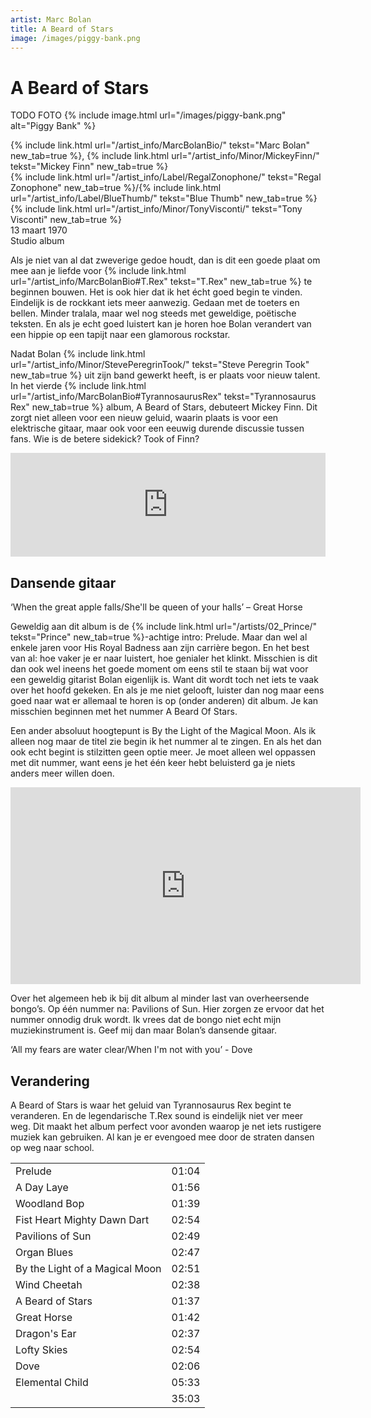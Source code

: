 ```yaml
---
artist: Marc Bolan
title: A Beard of Stars
image: /images/piggy-bank.png
---
```


# A Beard of Stars

TODO FOTO
{% include image.html url="/images/piggy-bank.png" alt="Piggy Bank" %}

<span class="bio-cd">
{% include link.html url="/artist_info/MarcBolanBio/" tekst="Marc Bolan" new_tab=true %}, {% include link.html url="/artist_info/Minor/MickeyFinn/" tekst="Mickey Finn" new_tab=true %}<br>
{% include link.html url="/artist_info/Label/RegalZonophone/" tekst="Regal Zonophone" new_tab=true %}/{% include link.html url="/artist_info/Label/BlueThumb/" tekst="Blue Thumb" new_tab=true %}<br>
{% include link.html url="/artist_info/Minor/TonyVisconti/" tekst="Tony Visconti" new_tab=true %}<br>
</span>
13 maart 1970<br>Studio album

Als je niet van al dat zweverige gedoe houdt, dan is dit een goede plaat om mee aan je liefde voor {% include link.html url="/artist_info/MarcBolanBio#T.Rex" tekst="T.Rex" new_tab=true %} te beginnen bouwen. Het is ook hier dat ik het écht goed begin te vinden. Eindelijk is de rockkant iets meer aanwezig. Gedaan met de toeters en bellen. Minder <span class="dialect">tralala</span>, maar wel nog steeds met geweldige, poëtische teksten. En als je echt goed luistert kan je horen hoe Bolan verandert van een hippie op een tapijt naar een <span class="engels">glamorous rockstar</span>.

Nadat Bolan {% include link.html url="/artist_info/Minor/StevePeregrinTook/" tekst="Steve Peregrin Took" new_tab=true %} uit zijn band gewerkt heeft, is er plaats voor nieuw talent. In het vierde {% include link.html url="/artist_info/MarcBolanBio#TyrannosaurusRex" tekst="Tyrannosaurus Rex" new_tab=true %} album, <span class="engels">A Beard of Stars</span>, debuteert Mickey Finn. Dit zorgt niet alleen voor een nieuw geluid, waarin plaats is voor een elektrische gitaar, maar ook voor een eeuwig durende discussie tussen fans. Wie is de betere <span class="engels">sidekick</span>? Took of Finn? 

<iframe width="100%" height="166" scrolling="no" frameborder="no" src="https://w.soundcloud.com/player/?url=https%3A//api.soundcloud.com/tracks/64121201&amp;color=ff5500&amp;auto_play=false&amp;hide_related=false&amp;show_comments=true&amp;show_user=true&amp;show_reposts=false"></iframe>

## Dansende gitaar

<div class="uitgelicht">‘When the great apple falls/She'll be queen of your halls’ – Great Horse</div>

Geweldig aan dit album is de {% include link.html url="/artists/02_Prince/" tekst="Prince" new_tab=true %}-achtige intro: <span class="engels">Prelude</span>. Maar dan wel al enkele jaren voor <span class="engels">His Royal Badness</span> aan zijn carrière begon. En het best van al: hoe vaker je er naar luistert, hoe genialer het klinkt. Misschien is dit dan ook wel ineens het goede moment om eens stil te staan bij wat voor een geweldig gitarist Bolan eigenlijk is. Want dit wordt toch net iets te vaak over het hoofd gekeken. En als je me niet gelooft, luister dan nog maar eens goed naar wat er allemaal te horen is op (onder anderen) dit album. Je kan misschien beginnen met het nummer <span class="engels">A Beard Of Stars</span>. 

Een ander absoluut hoogtepunt is <span class="engels">By the Light of the Magical Moon</span>. Als ik alleen nog maar de titel zie begin ik het nummer al te zingen. En als het dan ook echt begint is stilzitten geen optie meer. Je moet alleen wel oppassen met dit nummer, want eens je het één keer hebt beluisterd ga je niets anders meer willen doen.

<iframe width="560" height="315" src="https://www.youtube.com/embed/cHksVwndt3o" frameborder="0" allowfullscreen></iframe>

Over het algemeen heb ik bij dit album al minder last van overheersende bongo’s. Op één nummer na: <span class="engels">Pavilions of Sun</span>. Hier zorgen ze ervoor dat het nummer onnodig druk wordt. Ik vrees dat de bongo niet echt mijn muziekinstrument is. Geef mij dan maar Bolan’s dansende gitaar.<div class="uitgelicht">‘All my fears are water clear/When I'm not with you’ - Dove</div>## Verandering

<span class="engels">A Beard of Stars</span> is waar het geluid van Tyrannosaurus Rex begint te veranderen. En de legendarische T.Rex <span class="engels">sound</span> is eindelijk niet ver meer weg. Dit maakt het album perfect voor avonden waarop je net iets rustigere muziek kan gebruiken. Al kan je er evengoed mee door de straten dansen op weg naar school. 
<div class="witregel"> </div>

<table>
	<tr>
		<td>Prelude</td>
		<td>01:04</td>
	</tr>
	<tr>
		<td>A Day Laye</td>
		<td>01:56</td>
	</tr>
	<tr>
		<td>Woodland Bop</td>
		<td>01:39</td>
	</tr>
	<tr>
		<td>Fist Heart Mighty Dawn Dart</td>
		<td>02:54</td>
	</tr>
	<tr>
		<td>Pavilions of Sun</td>
		<td>02:49</td>
	</tr>
	<tr>
		<td>Organ Blues</td>
		<td>02:47</td>
	</tr>	
	<tr>
		<td>By the Light of a Magical Moon</td>
		<td>02:51</td>
	</tr>
	<tr>
		<td>Wind Cheetah</td>
		<td>02:38</td>
	</tr>	
	<tr>
		<td>A Beard of Stars</td>
		<td>01:37</td>
	</tr>
	<tr>
		<td>Great Horse</td>
		<td>01:42</td>
	</tr>	
	<tr>
		<td>Dragon's Ear</td>
		<td>02:37</td>
	</tr>
	<tr>
		<td>Lofty Skies</td>
		<td>02:54</td>
	</tr>	
	<tr>
		<td>Dove</td>
		<td>02:06</td>
	</tr>
	<tr>
		<td>Elemental Child</td>
		<td>05:33</td>
	</tr>
	<tr>
		<td> </td>
		<td>35:03</td>
	</tr>
</table>
